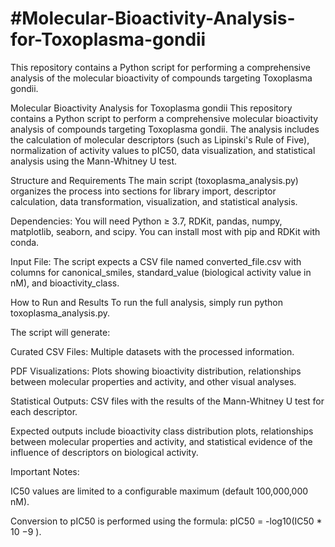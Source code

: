 # #Molecular-Bioactivity-Analysis-for-Toxoplasma-gondii
This repository contains a Python script for performing a comprehensive analysis of the molecular bioactivity of compounds targeting Toxoplasma gondii.

Molecular Bioactivity Analysis for Toxoplasma gondii
This repository contains a Python script to perform a comprehensive molecular bioactivity analysis of compounds targeting Toxoplasma gondii. The analysis includes the calculation of molecular descriptors (such as Lipinski's Rule of Five), normalization of activity values to pIC50, data visualization, and statistical analysis using the Mann-Whitney U test.

Structure and Requirements
The main script (toxoplasma_analysis.py) organizes the process into sections for library import, descriptor calculation, data transformation, visualization, and statistical analysis.

Dependencies: You will need Python ≥ 3.7, RDKit, pandas, numpy, matplotlib, seaborn, and scipy. You can install most with pip and RDKit with conda.

Input File: The script expects a CSV file named converted_file.csv with columns for canonical_smiles, standard_value (biological activity value in nM), and bioactivity_class.

How to Run and Results
To run the full analysis, simply run python toxoplasma_analysis.py.

The script will generate:

Curated CSV Files: Multiple datasets with the processed information.

PDF Visualizations: Plots showing bioactivity distribution, relationships between molecular properties and activity, and other visual analyses.

Statistical Outputs: CSV files with the results of the Mann-Whitney U test for each descriptor.

Expected outputs include bioactivity class distribution plots, relationships between molecular properties and activity, and statistical evidence of the influence of descriptors on biological activity.

Important Notes:

IC50 values are limited to a configurable maximum (default 100,000,000 nM).

Conversion to pIC50 is performed using the formula: pIC50 = -log10(IC50 * 10
−9
).
